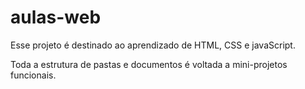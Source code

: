 # aulas-web

Esse projeto é destinado ao aprendizado de HTML, CSS e javaScript.

Toda a estrutura de pastas e documentos é voltada a mini-projetos funcionais.
